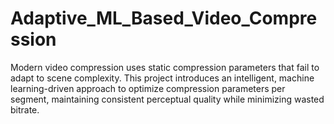 # Adaptive_ML_Based_Video_Compression
Modern video compression uses static compression parameters that fail to adapt to scene complexity. This project introduces an intelligent, machine learning-driven approach to optimize compression parameters per segment, maintaining consistent perceptual quality while minimizing wasted bitrate.
